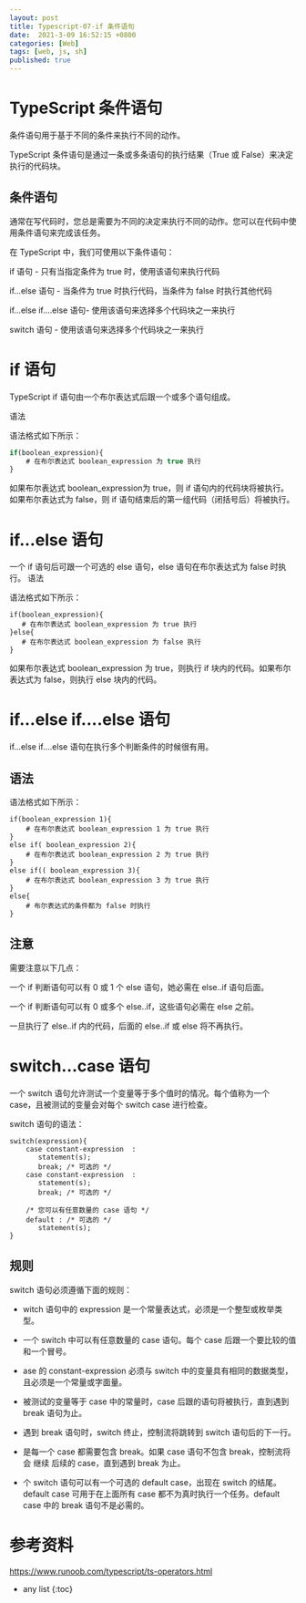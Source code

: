 ```yaml
---
layout: post
title: Typescript-07-if 条件语句
date:  2021-3-09 16:52:15 +0800
categories: [Web]
tags: [web, js, sh]
published: true
---
```


# TypeScript 条件语句

条件语句用于基于不同的条件来执行不同的动作。

TypeScript 条件语句是通过一条或多条语句的执行结果（True 或 False）来决定执行的代码块。

## 条件语句

通常在写代码时，您总是需要为不同的决定来执行不同的动作。您可以在代码中使用条件语句来完成该任务。

在 TypeScript 中，我们可使用以下条件语句：

if 语句 - 只有当指定条件为 true 时，使用该语句来执行代码

if...else 语句 - 当条件为 true 时执行代码，当条件为 false 时执行其他代码

if...else if....else 语句- 使用该语句来选择多个代码块之一来执行

switch 语句 - 使用该语句来选择多个代码块之一来执行

# if 语句

TypeScript if 语句由一个布尔表达式后跟一个或多个语句组成。

语法

语法格式如下所示：

```js
if(boolean_expression){
    # 在布尔表达式 boolean_expression 为 true 执行
}
```

如果布尔表达式 boolean_expression为 true，则 if 语句内的代码块将被执行。如果布尔表达式为 false，则 if 语句结束后的第一组代码（闭括号后）将被执行。

# if...else 语句

一个 if 语句后可跟一个可选的 else 语句，else 语句在布尔表达式为 false 时执行。
语法

语法格式如下所示：

```
if(boolean_expression){
   # 在布尔表达式 boolean_expression 为 true 执行
}else{
   # 在布尔表达式 boolean_expression 为 false 执行
}
```

如果布尔表达式 boolean_expression 为 true，则执行 if 块内的代码。如果布尔表达式为 false，则执行 else 块内的代码。

# if...else if....else 语句

if...else if....else 语句在执行多个判断条件的时候很有用。

## 语法

语法格式如下所示：

```
if(boolean_expression 1){
    # 在布尔表达式 boolean_expression 1 为 true 执行
}
else if( boolean_expression 2){
    # 在布尔表达式 boolean_expression 2 为 true 执行
}
else if(( boolean_expression 3){
    # 在布尔表达式 boolean_expression 3 为 true 执行
}
else{
    # 布尔表达式的条件都为 false 时执行
}
```

## 注意

需要注意以下几点：

一个 if 判断语句可以有 0 或 1 个 else 语句，她必需在 else..if 语句后面。

一个 if 判断语句可以有 0 或多个 else..if，这些语句必需在 else 之前。

一旦执行了 else..if 内的代码，后面的 else..if 或 else 将不再执行。

# switch…case 语句

一个 switch 语句允许测试一个变量等于多个值时的情况。每个值称为一个 case，且被测试的变量会对每个 switch case 进行检查。

switch 语句的语法：

```
switch(expression){
    case constant-expression  :
       statement(s);
       break; /* 可选的 */
    case constant-expression  :
       statement(s);
       break; /* 可选的 */
  
    /* 您可以有任意数量的 case 语句 */
    default : /* 可选的 */
       statement(s);
}
```

## 规则

switch 语句必须遵循下面的规则：

- witch 语句中的 expression 是一个常量表达式，必须是一个整型或枚举类型。

- 一个 switch 中可以有任意数量的 case 语句。每个 case 后跟一个要比较的值和一个冒号。

- ase 的 constant-expression 必须与 switch 中的变量具有相同的数据类型，且必须是一个常量或字面量。

- 被测试的变量等于 case 中的常量时，case 后跟的语句将被执行，直到遇到 break 语句为止。

- 遇到 break 语句时，switch 终止，控制流将跳转到 switch 语句后的下一行。

- 是每一个 case 都需要包含 break。如果 case 语句不包含 break，控制流将会 继续 后续的 case，直到遇到 break 为止。

- 个 switch 语句可以有一个可选的 default case，出现在 switch 的结尾。default case 可用于在上面所有 case 都不为真时执行一个任务。default case 中的 break 语句不是必需的。

# 参考资料

https://www.runoob.com/typescript/ts-operators.html

* any list
{:toc}